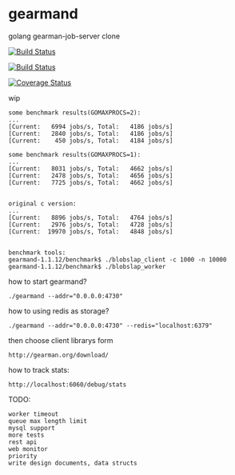 gearmand
========

golang gearman-job-server clone


[![Build Status](https://drone.io/github.com/ngaut/gearmand/status.png)](https://drone.io/github.com/ngaut/gearmand/latest)

[![Build Status](https://travis-ci.org/ngaut/gearmand.svg?branch=master)](https://travis-ci.org/ngaut/gearmand)

[![Coverage Status](https://coveralls.io/repos/ngaut/gearmand/badge.png)](https://coveralls.io/r/ngaut/gearmand)

wip

	some benchmark results(GOMAXPROCS=2):
	...
	[Current:   6994 jobs/s, Total:   4186 jobs/s]
	[Current:   2840 jobs/s, Total:   4186 jobs/s]
	[Current:    450 jobs/s, Total:   4184 jobs/s]
	
	some benchmark results(GOMAXPROCS=1):
	...
	[Current:   8031 jobs/s, Total:   4662 jobs/s]
	[Current:   2478 jobs/s, Total:   4656 jobs/s]
	[Current:   7725 jobs/s, Total:   4662 jobs/s]


	original c version:
	...
	[Current:   8896 jobs/s, Total:   4764 jobs/s]
	[Current:   2976 jobs/s, Total:   4728 jobs/s]
	[Current:  19970 jobs/s, Total:   4848 jobs/s]
	
	
	benchmark tools:
	gearmand-1.1.12/benchmark$ ./blobslap_client -c 1000 -n 10000
	gearmand-1.1.12/benchmark$ ./blobslap_worker

how to start gearmand?

	./gearmand --addr="0.0.0.0:4730"
	
how to using redis as storage?
	
	./gearmand --addr="0.0.0.0:4730" --redis="localhost:6379"
	
then choose client librarys form

	http://gearman.org/download/


how to track stats:

	http://localhost:6060/debug/stats
	
	
TODO:

	worker timeout 
	queue max length limit
	mysql support
	more tests
	rest api
	web monitor
	priority
	write design documents, data structs